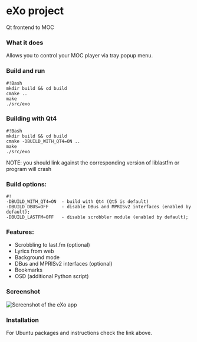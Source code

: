 # eXo project
 Qt frontend to MOC

### What it does ###
 Allows you to control your MOC player via tray popup menu.

### Build and run ###
```
#!Bash
mkdir build && cd build
cmake ..
make
./src/exo
```

### Building with Qt4 ###
```
#!Bash
mkdir build && cd build
cmake -DBUILD_WITH_QT4=ON ..
make
./src/exo
```
NOTE: you should link against the corresponding version of liblastfm or program will crash

### Build options: ###

```
#!
-DBUILD_WITH_QT4=ON  - build with Qt4 (Qt5 is default)
-DBUILD_DBUS=OFF     - disable DBus and MPRISv2 interfaces (enabled by default);
-DBUILD_LASTFM=OFF   - disable scrobbler module (enabled by default);
```


### Features: ###
* Scrobbling to last.fm (optional)
* Lyrics from web
* Background mode
* DBus and MPRISv2 interfaces (optional)
* Bookmarks
* OSD (additional Python script)

### Screenshot ###
![Screenshot of the eXo app](https://bitbucket.org/repo/8Xb9ez/images/405669011-exo.png)

### Installation ###
For Ubuntu packages and instructions check the link above.
